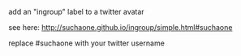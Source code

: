 add an "ingroup" label to a twitter avatar

see here: http://suchaone.github.io/ingroup/simple.html#suchaone

replace #suchaone with your twitter username
